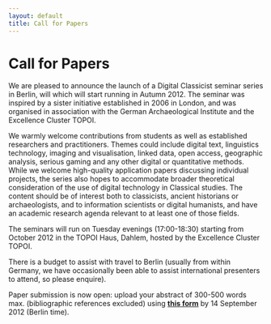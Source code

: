 ```yaml
---
layout: default
title: Call for Papers
---
```


#  Call for Papers

We are pleased to announce the launch of a Digital Classicist seminar series in Berlin, will which will start running in Autumn 2012. The seminar was inspired by a sister initiative established in 2006 in London, and was organised in association with the German Archaeological Institute and the Excellence Cluster TOPOI.

We warmly welcome contributions from students as well as established researchers and practitioners. Themes could include digital text, linguistics technology, imaging and visualisation, linked data, open access, geographic analysis, serious gaming and any other digital or quantitative methods. While we welcome high-quality application papers discussing individual projects, the series also hopes to accommodate broader theoretical consideration of the use of digital technology in Classical studies. The content should be of interest both to classicists, ancient historians or archaeologists, and to information scientists or digital humanists, and have an academic research agenda relevant to at least one of those fields.

The seminars will run on Tuesday evenings (17:00-18:30) starting from October 2012 in the TOPOI Haus, Dahlem, hosted by the Excellence Cluster TOPOI.

There is a budget to assist with travel to Berlin (usually from within Germany, we have occasionally been able to assist international presenters to attend, so please enquire).

Paper submission is now open: upload your abstract of 300-500 words max. (bibliographic references excluded) using **[this form](submit)** by 14 September 2012 (Berlin time).